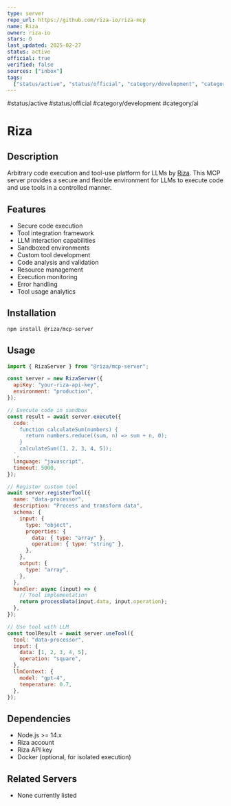 ```yaml
---
type: server
repo_url: https://github.com/riza-io/riza-mcp
name: Riza
owner: riza-io
stars: 0
last_updated: 2025-02-27
status: active
official: true
verified: false
sources: ["inbox"]
tags:
  ["status/active", "status/official", "category/development", "category/ai"]
---
```


#status/active #status/official #category/development #category/ai

# Riza

## Description

Arbitrary code execution and tool-use platform for LLMs by [Riza](https://riza.io). This MCP server provides a secure and flexible environment for LLMs to execute code and use tools in a controlled manner.

## Features

- Secure code execution
- Tool integration framework
- LLM interaction capabilities
- Sandboxed environments
- Custom tool development
- Code analysis and validation
- Resource management
- Execution monitoring
- Error handling
- Tool usage analytics

## Installation

```bash
npm install @riza/mcp-server
```

## Usage

```javascript
import { RizaServer } from "@riza/mcp-server";

const server = new RizaServer({
  apiKey: "your-riza-api-key",
  environment: "production",
});

// Execute code in sandbox
const result = await server.execute({
  code: `
    function calculateSum(numbers) {
      return numbers.reduce((sum, n) => sum + n, 0);
    }
    calculateSum([1, 2, 3, 4, 5]);
  `,
  language: "javascript",
  timeout: 5000,
});

// Register custom tool
await server.registerTool({
  name: "data-processor",
  description: "Process and transform data",
  schema: {
    input: {
      type: "object",
      properties: {
        data: { type: "array" },
        operation: { type: "string" },
      },
    },
    output: {
      type: "array",
    },
  },
  handler: async (input) => {
    // Tool implementation
    return processData(input.data, input.operation);
  },
});

// Use tool with LLM
const toolResult = await server.useTool({
  tool: "data-processor",
  input: {
    data: [1, 2, 3, 4, 5],
    operation: "square",
  },
  llmContext: {
    model: "gpt-4",
    temperature: 0.7,
  },
});
```

## Dependencies

- Node.js >= 14.x
- Riza account
- Riza API key
- Docker (optional, for isolated execution)

## Related Servers

- None currently listed
